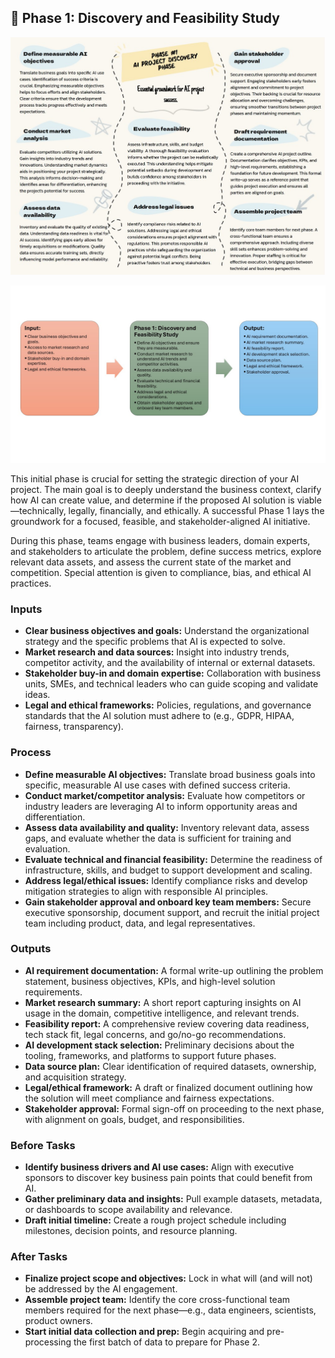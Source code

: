 ## 📍 Phase 1: Discovery and Feasibility Study

![ Phase 1 Overview](./images/Phase%201%20overview.jpg)

![ Phase 1 Flow](./images/Phase1_Flow2.JPG)


This initial phase is crucial for setting the strategic direction of your AI project. The main goal is to deeply understand the business context, clarify how AI can create value, and determine if the proposed AI solution is viable—technically, legally, financially, and ethically. A successful Phase 1 lays the groundwork for a focused, feasible, and stakeholder-aligned AI initiative.

During this phase, teams engage with business leaders, domain experts, and stakeholders to articulate the problem, define success metrics, explore relevant data assets, and assess the current state of the market and competition. Special attention is given to compliance, bias, and ethical AI practices.

### Inputs

- **Clear business objectives and goals:** Understand the organizational strategy and the specific problems that AI is expected to solve.
- **Market research and data sources:** Insight into industry trends, competitor activity, and the availability of internal or external datasets.
- **Stakeholder buy-in and domain expertise:** Collaboration with business units, SMEs, and technical leaders who can guide scoping and validate ideas.
- **Legal and ethical frameworks:** Policies, regulations, and governance standards that the AI solution must adhere to (e.g., GDPR, HIPAA, fairness, transparency).

### Process

- **Define measurable AI objectives:** Translate broad business goals into specific, measurable AI use cases with defined success criteria.
- **Conduct market/competitor analysis:** Evaluate how competitors or industry leaders are leveraging AI to inform opportunity areas and differentiation.
- **Assess data availability and quality:** Inventory relevant data, assess gaps, and evaluate whether the data is sufficient for training and evaluation.
- **Evaluate technical and financial feasibility:** Determine the readiness of infrastructure, skills, and budget to support development and scaling.
- **Address legal/ethical issues:** Identify compliance risks and develop mitigation strategies to align with responsible AI principles.
- **Gain stakeholder approval and onboard key team members:** Secure executive sponsorship, document support, and recruit the initial project team including product, data, and legal representatives.

### Outputs

- **AI requirement documentation:** A formal write-up outlining the problem statement, business objectives, KPIs, and high-level solution requirements.
- **Market research summary:** A short report capturing insights on AI usage in the domain, competitive intelligence, and relevant trends.
- **Feasibility report:** A comprehensive review covering data readiness, tech stack fit, legal concerns, and go/no-go recommendations.
- **AI development stack selection:** Preliminary decisions about the tooling, frameworks, and platforms to support future phases.
- **Data source plan:** Clear identification of required datasets, ownership, and acquisition strategy.
- **Legal/ethical framework:** A draft or finalized document outlining how the solution will meet compliance and fairness expectations.
- **Stakeholder approval:** Formal sign-off on proceeding to the next phase, with alignment on goals, budget, and responsibilities.

### Before Tasks

- **Identify business drivers and AI use cases:** Align with executive sponsors to discover key business pain points that could benefit from AI.
- **Gather preliminary data and insights:** Pull example datasets, metadata, or dashboards to scope availability and relevance.
- **Draft initial timeline:** Create a rough project schedule including milestones, decision points, and resource planning.

### After Tasks

- **Finalize project scope and objectives:** Lock in what will (and will not) be addressed by the AI engagement.
- **Assemble project team:** Identify the core cross-functional team members required for the next phase—e.g., data engineers, scientists, product owners.
- **Start initial data collection and prep:** Begin acquiring and pre-processing the first batch of data to prepare for Phase 2.
